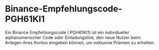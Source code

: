 # Binance-Empfehlungscode-PGH61KI1
Ein Binance Empfehlungscode ( PGH61KI1) ist ein individueller alphanumerischer Code oder Einladungslink, den neue Nutzer beim Anlegen ihres Kontos eingeben können, um exklusive Prämien zu erhalten.  
